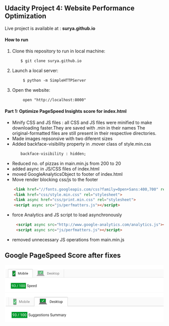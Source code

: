 ## Udacity Project 4: Website Performance Optimization

Live project is available at : **surya.github.io**

#### How to run

1. Clone this repository to run in local machine:
```html
       $ git clone surya.github.io
```
2. Launch a local server:
```html
        $ python -m SimpleHTTPServer
```
3. Open the website:
```html
        open "http://localhost:8000"
```

#### Part 1: Optimize PageSpeed Insights score for index.html
* Minify CSS and JS files : all CSS and JS files were minified to make downloading faster.They are saved with .min in their names The original-formatted files are still present in their respective directories.
* Made images repsonsive with two diferent sizes
* Added backface-visibility property in .mover class of style.min.css
```html
       backface-visibility : hidden;
```
* Reduced no. of pizzas in main.min.js from 200 to 20
* added async in JS/CSS files of index.html
* moved GoogleAnalyticsObject to footer of index.html
* Move render blocking css/js to the footer
```html
    <link href="//fonts.googleapis.com/css?family=Open+Sans:400,700" rel="stylesheet">
    <link href="css/style.min.css" rel="stylesheet">
    <link async href="css/print.min.css" rel="stylesheet">
    <script async src="js/perfmatters.js"></script>
```
* force Analytics and JS script to load asynchronously
```html
     <script async src="http://www.google-analytics.com/analytics.js"></script>
     <script async src="js/perfmatters.js"></script>

```
* removed unnecessary JS operations from main.min.js

## Google PageSpeed Score after fixes

![mobile image](readme_images/mobile.png)
![desktop image](readme_images/desktop.png)
